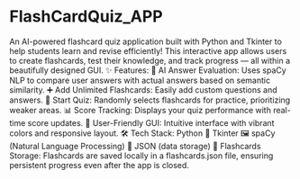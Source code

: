# FlashCardQuiz_APP
An AI-powered flashcard quiz application built with Python and Tkinter to help students learn and revise efficiently! This interactive app allows users to create flashcards, test their knowledge, and track progress — all within a beautifully designed GUI.
✨ Features:
🧠 AI Answer Evaluation: Uses spaCy NLP to compare user answers with actual answers based on semantic similarity.
➕ Add Unlimited Flashcards: Easily add custom questions and answers.
🚀 Start Quiz: Randomly selects flashcards for practice, prioritizing weaker areas.
📊 Score Tracking: Displays your quiz performance with real-time score updates.
🎨 User-Friendly GUI: Intuitive interface with vibrant colors and responsive layout.
🛠️ Tech Stack:
Python 🐍
Tkinter 🖼️
spaCy (Natural Language Processing) 💬
JSON (data storage)
📁 Flashcards Storage:
Flashcards are saved locally in a flashcards.json file, ensuring persistent progress even after the app is closed.



